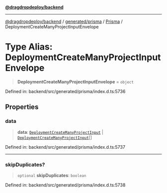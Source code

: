 [**@dragdropdeploy/backend**](../../../../../README.md)

***

[@dragdropdeploy/backend](../../../../../README.md) / [generated/prisma](../../../README.md) / [Prisma](../README.md) / DeploymentCreateManyProjectInputEnvelope

# Type Alias: DeploymentCreateManyProjectInputEnvelope

> **DeploymentCreateManyProjectInputEnvelope** = `object`

Defined in: backend/src/generated/prisma/index.d.ts:5736

## Properties

### data

> **data**: [`DeploymentCreateManyProjectInput`](DeploymentCreateManyProjectInput.md) \| [`DeploymentCreateManyProjectInput`](DeploymentCreateManyProjectInput.md)[]

Defined in: backend/src/generated/prisma/index.d.ts:5737

***

### skipDuplicates?

> `optional` **skipDuplicates**: `boolean`

Defined in: backend/src/generated/prisma/index.d.ts:5738
